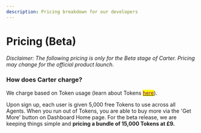 ```yaml
---
description: Pricing breakdown for our developers
---
```


# Pricing (Beta)

_Disclaimer: The following pricing is only for the Beta stage of Carter. Pricing may change for the official product launch._

### How does Carter charge?

We charge based on Token usage (learn about Tokens [<mark style="color:purple;">here</mark>](../dashboard/home.md#tokens)).&#x20;

Upon sign up, each user is given 5,000 free Tokens to use across all Agents. When you run out of Tokens, you are able to buy more via the 'Get More' button on Dashboard Home page. For the beta release, we are keeping things simple and **pricing a bundle of 15,000 Tokens at £9.**
